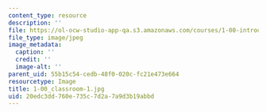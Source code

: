 ```yaml
---
content_type: resource
description: ''
file: https://ol-ocw-studio-app-qa.s3.amazonaws.com/courses/1-00-introduction-to-computers-and-engineering-problem-solving-spring-2012/20edc3dd760e735c7d2a7a9d3b19abbd_1-00_classroom-1.jpg
file_type: image/jpeg
image_metadata:
  caption: ''
  credit: ''
  image-alt: ''
parent_uid: 55b15c54-cedb-48f0-020c-fc21e473e664
resourcetype: Image
title: 1-00_classroom-1.jpg
uid: 20edc3dd-760e-735c-7d2a-7a9d3b19abbd
---
```

